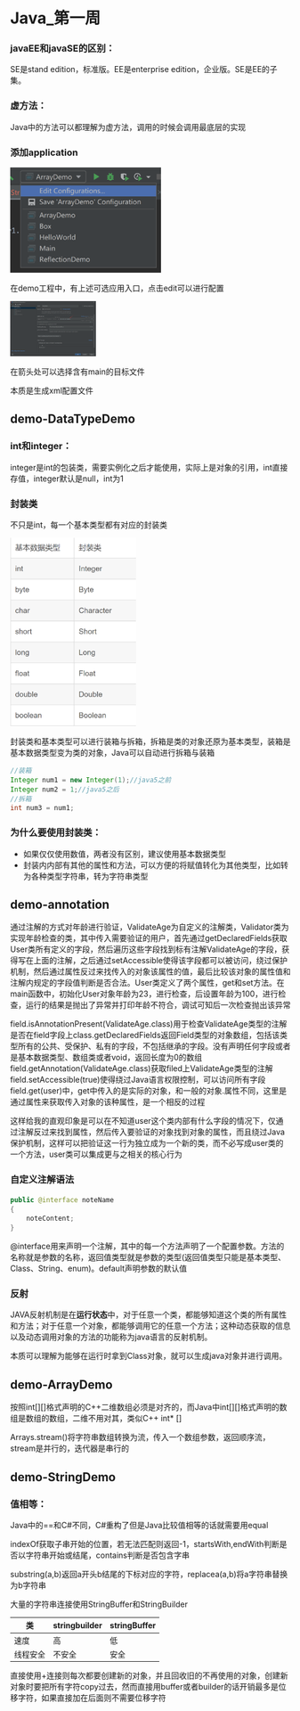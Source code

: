 # Java_第一周

### javaEE和javaSE的区别：

SE是stand edition，标准版。EE是enterprise edition，企业版。SE是EE的子集。

### 虚方法：

Java中的方法可以都理解为虚方法，调用的时候会调用最底层的实现

### 添加application

<img src="image-20220914202438585.png" alt="image-20220914202438585" style="zoom:33%;" />

在demo工程中，有上述可选应用入口，点击edit可以进行配置

<img src="image-20220914202540132.png" alt="image-20220914202540132" style="zoom:15%;" />

在箭头处可以选择含有main的目标文件

本质是生成xml配置文件

## demo-DataTypeDemo

### int和integer：

integer是int的包装类，需要实例化之后才能使用，实际上是对象的引用，int直接存值，integer默认是null，int为1

### 封装类

不只是int，每一个基本类型都有对应的封装类

<img src="image-20220908200441267.png" alt="image-20220908200441267" style="zoom:33%;" />

封装类和基本类型可以进行装箱与拆箱，拆箱是类的对象还原为基本类型，装箱是基本数据类型变为类的对象，Java可以自动进行拆箱与装箱

```java
//装箱
Integer num1 = new Integer(1);//java5之前
Integer num2 = 1;//java5之后
//拆箱
int num3 = num1;
```

### 为什么要使用封装类：

* 如果仅仅使用数值，两者没有区别，建议使用基本数据类型
* 封装内内部有其他的属性和方法，可以方便的将赋值转化为其他类型，比如转为各种类型字符串，转为字符串类型

## demo-annotation

​	通过注解的方式对年龄进行验证，ValidateAge为自定义的注解类，Validator类为实现年龄检查的类，其中传入需要验证的用户，首先通过getDeclaredFields获取User类所有定义的字段，然后遍历这些字段找到标有注解ValidateAge的字段，获得写在上面的注解，之后通过setAccessible使得该字段都可以被访问，绕过保护机制，然后通过属性反过来找传入的对象该属性的值，最后比较该对象的属性值和注解内规定的字段值判断是否合法。User类定义了两个属性，get和set方法。在main函数中，初始化User对象年龄为23，进行检查，后设置年龄为100，进行检查，运行的结果是抛出了异常并打印年龄不符合，调试可知后一次检查抛出该异常

​	field.isAnnotationPresent(ValidateAge.class)用于检查ValidateAge类型的注解是否在field字段上
​	class.getDeclaredFields返回Field类型的对象数组，包括该类型所有的公共、受保护、私有的字段，不包括继承的字段。没有声明任何字段或者是基本数据类型、数组类或者void，返回长度为0的数组
​	field.getAnnotation(ValidateAge.class)获取filed上ValidateAge类型的注解
​	field.setAccessible(true)使得绕过Java语言权限控制，可以访问所有字段
​	field.get(user)中，get中传入的是实际的对象，和一般的对象.属性不同，这里是通过属性来获取传入对象的该种属性，是一个相反的过程

​	这样给我的直观印象是可以在不知道user这个类内部有什么字段的情况下，仅通过注解反过来找到属性，然后传入要验证的对象找到对象的属性，而且绕过Java保护机制，这样可以把验证这一行为独立成为一个新的类，而不必写成user类的一个方法，user类可以集成更与之相关的核心行为

### 自定义注解语法

```java
public @interface noteName
{
    noteContent;
}
```

@interface用来声明一个注解，其中的每一个方法声明了一个配置参数。方法的名称就是参数的名称，返回值类型就是参数的类型(返回值类型只能是基本类型、Class、String、enum)。default声明参数的默认值

### 反射

JAVA反射机制是在**运行状态**中，对于任意一个类，都能够知道这个类的所有属性和方法；对于任意一个对象，都能够调用它的任意一个方法；这种动态获取的信息以及动态调用对象的方法的功能称为java语言的反射机制。

本质可以理解为能够在运行时拿到Class对象，就可以生成java对象并进行调用。

## demo-ArrayDemo

按照int\[\]\[\]格式声明的C++二维数组必须是对齐的，而Java中int\[\]\[\]格式声明的数组是数组的数组，二维不用对其，类似C++ int* [\]

Arrays.stream()将字符串数组转换为流，传入一个数组参数，返回顺序流，stream是并行的，迭代器是串行的

## demo-StringDemo

### 值相等：

Java中的==和C#不同，C#重构了但是Java比较值相等的话就需要用equal

indexOf获取子串开始的位置，若无法匹配则返回-1，startsWith,endWith判断是否以字符串开始或结尾，contains判断是否包含字串

substring(a,b)返回a开头b结尾的下标对应的字符，replacea(a,b)将a字符串替换为b字符串

大量的字符串连接使用StringBuffer和StringBuilder

| 类       | stringbuilder | stringBuffer |
| -------- | ------------- | ------------ |
| 速度     | 高            | 低           |
| 线程安全 | 不安全        | 安全         |

直接使用+连接则每次都要创建新的对象，并且回收旧的不再使用的对象，创建新对象时要把所有字符copy过去，然而直接用buffer或者builder的话开销最多是位移字符，如果直接加在后面则不需要位移字符
